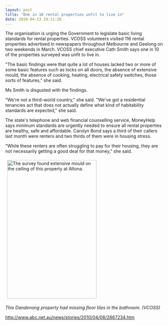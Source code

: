 ```yaml
---
layout: post
title: "One in 10 rental properties unfit to live in"
date: 2010-04-13 19:11:20
---
```


The organisation is urging the Government to legislate basic living standards for rental properties. VCOSS volunteers visited 116 rental properties advertised in newspapers throughout Melbourne and Geelong on two weekends in March. VCOSS chief executive Cath Smith says one in 10 of the properties surveyed was unfit to live in.

"The basic findings were that quite a lot of houses lacked two or more of some basic features such as locks on all doors, the absence of extensive mould, the absence of cooking, heating, electrical safety switches, those sorts of features," she said.

Ms Smith is disgusted with the findings.

"We're not a third-world country," she said. "We've got a residential tenancies act that does not actually define what kind of habitability standards are expected," she said.

The state's telephone and web financial counselling service, MoneyHelp says minimum standards are urgently needed to ensure all rental properties are healthy, safe and affordable. Carolyn Bond says a third of their callers last month were renters and two thirds of them were in housing stress.

"While these renters are often struggling to pay for their housing, they are not necessarily getting a good deal for that money," she said.

<a href="http://www.abc.net.au/reslib/201004/r544989_3189768.jpg" id="storyPhotosLink"><img alt="The survey found extensive mould on the ceiling of this property at Altona." class="alignleft" height="442" id="storyPhotosImg" src="/sites/default/files/images/r544989_3189764.jpg" style="margin: 6px;" title="This Dandenong property had missing floor tiles in the bathroom. (VCOSS)" width="285" /> </a>

<p id="storyPhotosCaption">
  <em>This Dandenong property had missing floor tiles in the bathroom. (VCOSS)</em>
</p>

<http://www.abc.net.au/news/stories/2010/04/08/2867234.htm>